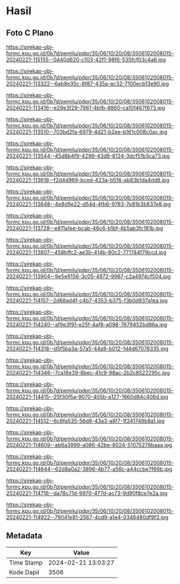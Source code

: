 # Hasil

## Foto C Plano

https://sirekap-obj-formc.kpu.go.id/0b7d/pemilu/pdpr/35/06/10/20/08/3506102008015-20240221-115155--0440d620-c103-42f1-98f6-535fcf03c4a6.jpg

https://sirekap-obj-formc.kpu.go.id/0b7d/pemilu/pdpr/35/06/10/20/08/3506102008015-20240221-113322--6ab8e35c-8f87-435a-ac32-7100ecb13e90.jpg

https://sirekap-obj-formc.kpu.go.id/0b7d/pemilu/pdpr/35/06/10/20/08/3506102008015-20240221-113416--e29e3f29-7981-4bfb-8860-ca10f467f673.jpg

https://sirekap-obj-formc.kpu.go.id/0b7d/pemilu/pdpr/35/06/10/20/08/3506102008015-20240221-113510--703bd2fa-6979-4d21-b2ee-b161c008c0ac.jpg

https://sirekap-obj-formc.kpu.go.id/0b7d/pemilu/pdpr/35/06/10/20/08/3506102008015-20240221-113544--45d8b4f9-4299-43d6-8124-3dcf51b3ca73.jpg

https://sirekap-obj-formc.kpu.go.id/0b7d/pemilu/pdpr/35/06/10/20/08/3506102008015-20240221-113618--f2d4d969-bced-423a-b516-ab83b1da4dd8.jpg

https://sirekap-obj-formc.kpu.go.id/0b7d/pemilu/pdpr/35/06/10/20/08/3506102008015-20240221-113648--4e8d9e22-d54d-4fb6-9783-7e81b3b837e8.jpg

https://sirekap-obj-formc.kpu.go.id/0b7d/pemilu/pdpr/35/06/10/20/08/3506102008015-20240221-113728--e811a1ee-bcab-46c6-b1bf-4b5ab3fc181b.jpg

https://sirekap-obj-formc.kpu.go.id/0b7d/pemilu/pdpr/35/06/10/20/08/3506102008015-20240221-113807--458bffc2-ae3b-414b-80c2-771744f79ccd.jpg

https://sirekap-obj-formc.kpu.go.id/0b7d/pemilu/pdpr/35/06/10/20/08/3506102008015-20240221-113904--9e5e9156-3c05-4972-9967-c2a4974cf504.jpg

https://sirekap-obj-formc.kpu.go.id/0b7d/pemilu/pdpr/35/06/10/20/08/3506102008015-20240221-114157--2d68ad4f-c4b7-4353-b375-f3b0d937a1ea.jpg

https://sirekap-obj-formc.kpu.go.id/0b7d/pemilu/pdpr/35/06/10/20/08/3506102008015-20240221-114240--af9e3f91-e25f-4af8-a098-7879452bd86a.jpg

https://sirekap-obj-formc.kpu.go.id/0b7d/pemilu/pdpr/35/06/10/20/08/3506102008015-20240221-114318--d5f5ba3a-57a5-44a9-b012-1d4d67078335.jpg

https://sirekap-obj-formc.kpu.go.id/0b7d/pemilu/pdpr/35/06/10/20/08/3506102008015-20240221-114346--7ca18e39-8bec-41c9-98ac-2b2c8522295c.jpg

https://sirekap-obj-formc.kpu.go.id/0b7d/pemilu/pdpr/35/06/10/20/08/3506102008015-20240221-114415--25f30f5a-9070-405b-a127-1660d84c406d.jpg

https://sirekap-obj-formc.kpu.go.id/0b7d/pemilu/pdpr/35/06/10/20/08/3506102008015-20240221-114512--6c8fa535-56d8-43a3-a8f7-1f241748b8a1.jpg

https://sirekap-obj-formc.kpu.go.id/0b7d/pemilu/pdpr/35/06/10/20/08/3506102008015-20240221-114609--ab6a3999-a086-42be-8024-51075278baaa.jpg

https://sirekap-obj-formc.kpu.go.id/0b7d/pemilu/pdpr/35/06/10/20/08/3506102008015-20240221-114644--62d8a0a2-3896-4b77-a56c-a44ccbe7f66b.jpg

https://sirekap-obj-formc.kpu.go.id/0b7d/pemilu/pdpr/35/06/10/20/08/3506102008015-20240221-114716--da78c71d-9970-477d-ac73-9d90f8ce7e2a.jpg

https://sirekap-obj-formc.kpu.go.id/0b7d/pemilu/pdpr/35/06/10/20/08/3506102008015-20240221-114922--79041e81-2567-4cd9-a1e4-0346480df9f3.jpg


## Metadata

| Key        | Value               |
| ---------- | ------------------- |
| Time Stamp | 2024-02-21 13:03:27 |
| Kode Dapil | 3506                |



